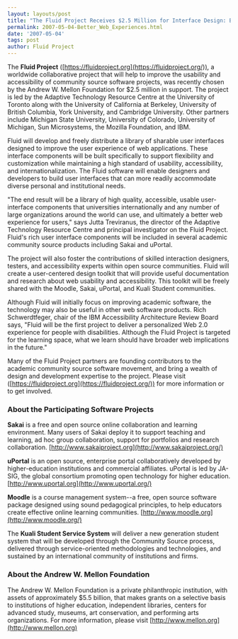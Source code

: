 ```yaml
---
layout: layouts/post
title: "The Fluid Project Receives $2.5 Million for Interface Design: Better Web Experience for Users of Open Source Software"
permalink: 2007-05-04-Better_Web_Experiences.html
date: '2007-05-04'
tags: post
author: Fluid Project
---
```

The **Fluid Project** ([https://fluidproject.org](https://fluidproject.org/)),
a worldwide collaborative project that will help to improve the usability and accessibility of community
source software projects, was recently chosen by the Andrew W. Mellon Foundation for $2.5 million in
support. The project is led by the Adaptive Technology Resource Centre at the University of Toronto
along with the University of California at Berkeley, University of British Columbia, York University,
and Cambridge University. Other partners include Michigan State University, University of Colorado,
University of Michigan, Sun Microsystems, the Mozilla Foundation, and IBM.

Fluid will develop and freely distribute a library of sharable user interfaces designed to improve the
user experience of web applications. These interface components will be built specifically to support
flexibility and customization while maintaining a high standard of usability, accessibility, and
internationalization. The Fluid software will enable designers and developers to build user interfaces
that can more readily accommodate diverse personal and institutional needs.

&quot;The end result will be a library of high quality, accessible, usable user-interface components that
universities internationally and any number of large organizations around the world can use, and ultimately
a better web experience for users,&quot; says Jutta Treviranus, the director of the Adaptive Technology
Resource Centre and principal investigator on the Fluid Project. Fluid&#39;s rich user interface components
will be included in several academic community source products including Sakai and uPortal.

The project will also foster the contributions of skilled interaction designers, testers, and accessibility
experts within open source communities. Fluid will create a user-centered design toolkit that will provide
useful documentation and research about web usability and accessibility. This toolkit will be freely shared
with the Moodle, Sakai, uPortal, and Kuali Student communities.

Although Fluid will initially focus on improving academic software, the technology may also be useful in
other web software products. Rich Schwerdtfeger, chair of the IBM Accessibility Architecture Review Board
says, &quot;Fluid will be the first project to deliver a personalized Web 2.0 experience for people with
disabilities. Although the Fluid Project is targeted for the learning space, what we learn should have
broader web implications in the future.&quot;

Many of the Fluid Project partners are founding contributors to the academic community source software
movement, and bring a wealth of design and development expertise to the project. Please visit
([https://fluidproject.org](https://fluidproject.org/)) for more information or to get involved.

### About the Participating Software Projects

**Sakai** is a free and open source online collaboration and learning environment. Many users
of Sakai deploy it to support teaching and learning, ad hoc group collaboration, support for portfolios and
research collaboration. [http://www.sakaiproject.org](http://www.sakaiproject.org/)

**uPortal** is an open source, enterprise portal collaboratively developed by higher-education
institutions and commercial affiliates. uPortal is led by JA-SIG, the global consortium promoting open
technology for higher education. [http://www.uportal.org](http://www.uportal.org/)

**Moodle** is a course management system--a free, open source software package designed using
sound pedagogical principles, to help educators create effective online learning communities.
[http://www.moodle.org](http://www.moodle.org/)

The **Kuali Student Service System** will deliver a new generation student system that will be
developed through the Community Source process, delivered through service-oriented methodologies and technologies,
and sustained by an international community of institutions and firms.

### About the Andrew W. Mellon Foundation

The Andrew W. Mellon Foundation is a private philanthropic institution, with assets of approximately
$5.5 billion, that makes grants on a    selective basis to institutions of higher education, independent
libraries, centers for advanced study, museums, art conservation, and performing arts organizations.
For more information, please visit [http://www.mellon.org](http://www.mellon.org)
